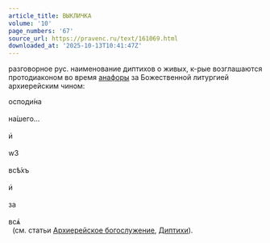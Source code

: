 ```yaml
---
article_title: ВЫКЛИЧКА
volume: '10'
page_numbers: '67'
source_url: https://pravenc.ru/text/161069.html
downloaded_at: '2025-10-13T10:41:47Z'
---
```


разговорное рус. наименование диптихов о живых, к-рые возглашаются протодиаконом во время [анафоры](https://pravenc.ru/text/Анафора.html) за Божественной литургией архиерейским чином: <div class="cu">осподи́на</div> <div class="cu">на́шего...</div> <div class="cu">и҆</div> <div class="cu">w3</div> <div class="cu">всѣ́хъ</div> <div class="cu">и҆</div> <div class="cu">за</div> <div class="cu">всѧ҆</div>  (см. статьи [Архиерейское богослужение](<https://pravenc.ru/text/Архиерейское богослужение.html>), [Диптихи](https://pravenc.ru/text/Диптихи.html)).
